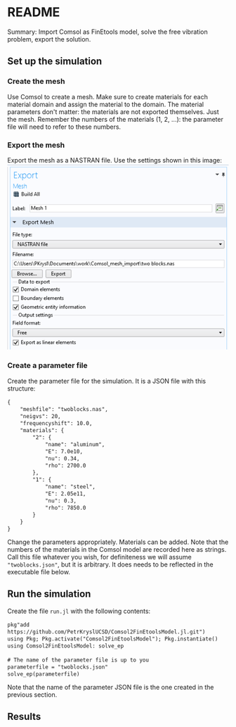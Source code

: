 # README
Summary: Import Comsol as FinEtools model, solve the free vibration problem, export  the solution.

## Set up the simulation

### Create the mesh

Use Comsol to create a mesh. Make sure to create materials for each material domain and  assign the material to the domain. The material parameters don't matter: the materials are not exported themselves. Just the mesh. Remember the numbers of the materials (1, 2, ...): the parameter file  will need to refer to these numbers.

### Export  the mesh

Export the mesh as a NASTRAN file. Use the settings shown in this image:
![Mesh export settings](mesh_export_settings.png)

### Create a parameter file

Create the parameter file for the simulation. It is a JSON file with this structure:
```
{
    "meshfile": "twoblocks.nas",
    "neigvs": 20,
    "frequencyshift": 10.0,
    "materials": {
        "2": {
            "name": "aluminum",
            "E": 7.0e10,
            "nu": 0.34,
            "rho": 2700.0
        },
        "1": {
            "name": "steel",
            "E": 2.05e11,
            "nu": 0.3,
            "rho": 7850.0
        }
    }
}
```
Change the parameters appropriately. Materials can be added. Note that the numbers of the materials in the Comsol model are recorded here as strings. Call this file whatever you wish, for definiteness we will assume `"twoblocks.json"`, but it is arbitrary. It does needs to be reflected in the executable file below.

## Run the simulation

Create the file `run.jl` with the following contents:
```
pkg"add https://github.com/PetrKryslUCSD/Comsol2FinEtoolsModel.jl.git")
using Pkg; Pkg.activate("Comsol2FinEtoolsModel"); Pkg.instantiate()
using Comsol2FinEtoolsModel: solve_ep

# The name of the parameter file is up to you
parameterfile = "twoblocks.json"
solve_ep(parameterfile)
```
Note that the name of the parameter JSON file is the one created in the previous section.

## Results



